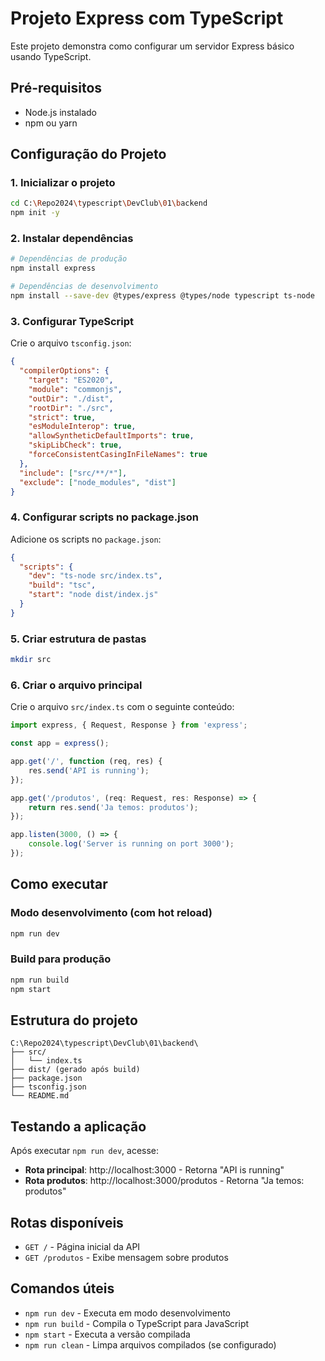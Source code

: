 # Projeto Express com TypeScript

Este projeto demonstra como configurar um servidor Express básico usando TypeScript.

## Pré-requisitos

- Node.js instalado
- npm ou yarn

## Configuração do Projeto

### 1. Inicializar o projeto

```bash
cd C:\Repo2024\typescript\DevClub\01\backend
npm init -y
```

### 2. Instalar dependências

```bash
# Dependências de produção
npm install express

# Dependências de desenvolvimento
npm install --save-dev @types/express @types/node typescript ts-node
```

### 3. Configurar TypeScript

Crie o arquivo `tsconfig.json`:

```json
{
  "compilerOptions": {
    "target": "ES2020",
    "module": "commonjs",
    "outDir": "./dist",
    "rootDir": "./src",
    "strict": true,
    "esModuleInterop": true,
    "allowSyntheticDefaultImports": true,
    "skipLibCheck": true,
    "forceConsistentCasingInFileNames": true
  },
  "include": ["src/**/*"],
  "exclude": ["node_modules", "dist"]
}
```

### 4. Configurar scripts no package.json

Adicione os scripts no `package.json`:

```json
{
  "scripts": {
    "dev": "ts-node src/index.ts",
    "build": "tsc",
    "start": "node dist/index.js"
  }
}
```

### 5. Criar estrutura de pastas

```bash
mkdir src
```

### 6. Criar o arquivo principal

Crie o arquivo `src/index.ts` com o seguinte conteúdo:

```typescript
import express, { Request, Response } from 'express';

const app = express();

app.get('/', function (req, res) {
    res.send('API is running');
});

app.get('/produtos', (req: Request, res: Response) => {
    return res.send('Ja temos: produtos');
});

app.listen(3000, () => {
    console.log('Server is running on port 3000');
});
```

## Como executar

### Modo desenvolvimento (com hot reload)
```bash
npm run dev
```

### Build para produção
```bash
npm run build
npm start
```

## Estrutura do projeto

```
C:\Repo2024\typescript\DevClub\01\backend\
├── src/
│   └── index.ts
├── dist/ (gerado após build)
├── package.json
├── tsconfig.json
└── README.md
```

## Testando a aplicação

Após executar `npm run dev`, acesse:
- **Rota principal**: http://localhost:3000 - Retorna "API is running"
- **Rota produtos**: http://localhost:3000/produtos - Retorna "Ja temos: produtos"

## Rotas disponíveis

- `GET /` - Página inicial da API
- `GET /produtos` - Exibe mensagem sobre produtos

## Comandos úteis

- `npm run dev` - Executa em modo desenvolvimento
- `npm run build` - Compila o TypeScript para JavaScript
- `npm start` - Executa a versão compilada
- `npm run clean` - Limpa arquivos compilados (se configurado)